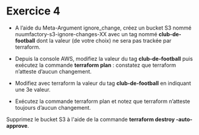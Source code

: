 # Exercice 4

- A l’aide du Meta-Argument ignore_change, créez un bucket S3 nommé nuumfactory-s3-ignore-changes-XX avec un tag nommé **club-de-football** dont la valeur (de votre choix) ne sera pas trackée par terraform.

- Depuis la console AWS, modifiez la valeur du tag **club-de-football** puis exécutez la commande **terraform plan** : constatez que terraform n’atteste d’aucun changement.

- Modifiez avec terraform la valeur du tag **club-de-football** en indiquant une 3e valeur.

- Exécutez la commande terraform plan et notez que terraform n’atteste toujours d’aucun changement.

Supprimez le bucket S3 à l'aide de la commande **terraform destroy -auto-approve**.